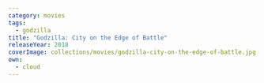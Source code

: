 ```yaml
---
category: movies
tags:
  - godzilla
title: "Godzilla: City on the Edge of Battle"
releaseYear: 2018
coverImage: collections/movies/godzilla-city-on-the-edge-of-battle.jpg
own:
  - cloud
---
```


